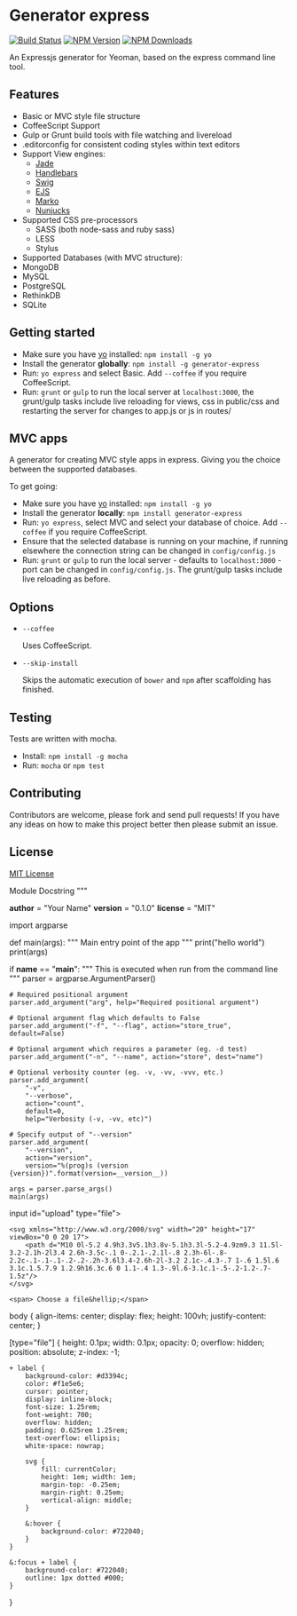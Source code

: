 # Generator express
[![Build Status](https://img.shields.io/travis/petecoop/generator-express.svg)](https://travis-ci.org/petecoop/generator-express)
[![NPM Version](https://img.shields.io/npm/v/generator-express.svg)](https://www.npmjs.org/package/generator-express)
[![NPM Downloads](https://img.shields.io/npm/dm/generator-express.svg)](https://www.npmjs.org/package/generator-express)


An Expressjs generator for Yeoman, based on the express command line tool.

## Features

- Basic or MVC style file structure
- CoffeeScript Support
- Gulp or Grunt build tools with file watching and livereload
- .editorconfig for consistent coding styles within text editors
- Support View engines:
  - [Jade](http://jade-lang.com/)
  - [Handlebars](http://handlebarsjs.com/)
  - [Swig](http://paularmstrong.github.io/swig/)
  - [EJS](http://ejs.co/)
  - [Marko](http://markojs.com/)
  - [Nunjucks](http://mozilla.github.io/nunjucks/)
- Supported CSS pre-processors
  - SASS (both node-sass and ruby sass)
  - LESS
  - Stylus
- Supported Databases (with MVC structure):
 - MongoDB
 - MySQL
 - PostgreSQL
 - RethinkDB
 - SQLite

## Getting started

- Make sure you have [yo](https://github.com/yeoman/yo) installed:
    `npm install -g yo`
- Install the generator **globally**: `npm install -g generator-express`
- Run: `yo express` and select Basic. Add `--coffee` if you require CoffeeScript.
- Run: `grunt` or `gulp` to run the local server at `localhost:3000`, the grunt/gulp tasks include live reloading for views, css in public/css and restarting the server for changes to app.js or js in routes/

## MVC apps

A generator for creating MVC style apps in express. Giving you the choice between the supported databases.

To get going:

- Make sure you have [yo](https://github.com/yeoman/yo) installed:
    `npm install -g yo`
- Install the generator **locally**: `npm install generator-express`
- Run: `yo express`, select MVC and select your database of choice. Add `--coffee` if you require CoffeeScript.
- Ensure that the selected database is running on your machine, if running elsewhere the connection string can be changed in `config/config.js`
- Run: `grunt` or `gulp` to run the local server - defaults to `localhost:3000` - port can be changed in `config/config.js`. The grunt/gulp tasks include live reloading as before.

## Options

- `--coffee`

  Uses CoffeeScript.

- `--skip-install`

  Skips the automatic execution of `bower` and `npm` after
  scaffolding has finished.

## Testing
Tests are written with mocha.
- Install: `npm install -g mocha`
- Run: `mocha` or `npm test`

## Contributing
Contributors are welcome, please fork and send pull requests! If you have any ideas on how to make this project better then please submit an issue.

## License
[MIT License](http://en.wikipedia.org/wiki/MIT_License)





Module Docstring
"""

__author__ = "Your Name"
__version__ = "0.1.0"
__license__ = "MIT"

import argparse


def main(args):
    """ Main entry point of the app """
    print("hello world")
    print(args)


if __name__ == "__main__":
    """ This is executed when run from the command line """
    parser = argparse.ArgumentParser()

    # Required positional argument
    parser.add_argument("arg", help="Required positional argument")

    # Optional argument flag which defaults to False
    parser.add_argument("-f", "--flag", action="store_true", default=False)

    # Optional argument which requires a parameter (eg. -d test)
    parser.add_argument("-n", "--name", action="store", dest="name")

    # Optional verbosity counter (eg. -v, -vv, -vvv, etc.)
    parser.add_argument(
        "-v",
        "--verbose",
        action="count",
        default=0,
        help="Verbosity (-v, -vv, etc)")

    # Specify output of "--version"
    parser.add_argument(
        "--version",
        action="version",
        version="%(prog)s (version {version})".format(version=__version__))

    args = parser.parse_args()
    main(args)








input id="upload" type="file">

<label for="upload">
    
    <svg xmlns="http://www.w3.org/2000/svg" width="20" height="17" viewBox="0 0 20 17">
        <path d="M10 0l-5.2 4.9h3.3v5.1h3.8v-5.1h3.3l-5.2-4.9zm9.3 11.5l-3.2-2.1h-2l3.4 2.6h-3.5c-.1 0-.2.1-.2.1l-.8 2.3h-6l-.8-2.2c-.1-.1-.1-.2-.2-.2h-3.6l3.4-2.6h-2l-3.2 2.1c-.4.3-.7 1-.6 1.5l.6 3.1c.1.5.7.9 1.2.9h16.3c.6 0 1.1-.4 1.3-.9l.6-3.1c.1-.5-.2-1.2-.7-1.5z"/>
    </svg>
    
    <span> Choose a file&hellip;</span>
    
</label>



body {
    align-items: center;
    display: flex;
    height: 100vh;
    justify-content: center;
}

[type="file"] {
    height: 0.1px; width: 0.1px;
    opacity: 0;
    overflow: hidden;
    position: absolute;
    z-index: -1;
    
    + label {
        background-color: #d3394c;
        color: #f1e5e6;
        cursor: pointer;
        display: inline-block;
        font-size: 1.25rem;
        font-weight: 700;
        overflow: hidden;
        padding: 0.625rem 1.25rem;
        text-overflow: ellipsis;
        white-space: nowrap;
        
        svg {
            fill: currentColor;
            height: 1em; width: 1em;
            margin-top: -0.25em;
            margin-right: 0.25em;
            vertical-align: middle;
        }
        
        &:hover {
            background-color: #722040;
        }
    }
    
    &:focus + label {
        background-color: #722040;
        outline: 1px dotted #000;
    }
}



